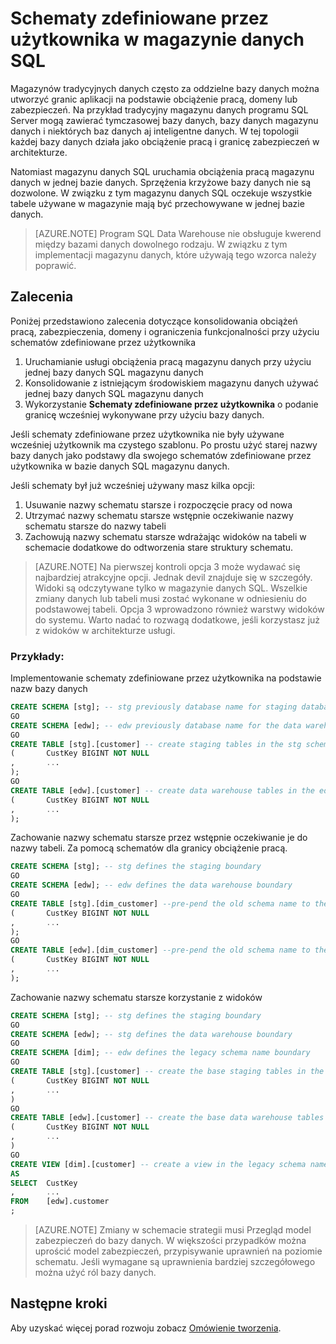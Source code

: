 <properties
   pageTitle="Schematy zdefiniowane przez użytkownika w magazynie danych SQL | Microsoft Azure"
   description="Porady dotyczące używania schematy języku Transact-SQL w magazynie danych SQL Azure dla opracowania rozwiązań."
   services="sql-data-warehouse"
   documentationCenter="NA"
   authors="jrowlandjones"
   manager="barbkess"
   editor=""/>

<tags
   ms.service="sql-data-warehouse"
   ms.devlang="NA"
   ms.topic="article"
   ms.tgt_pltfrm="NA"
   ms.workload="data-services"
   ms.date="06/14/2016"
   ms.author="jrj;barbkess;sonyama"/>

# <a name="user-defined-schemas-in-sql-data-warehouse"></a>Schematy zdefiniowane przez użytkownika w magazynie danych SQL

Magazynów tradycyjnych danych często za oddzielne bazy danych można utworzyć granic aplikacji na podstawie obciążenie pracą, domeny lub zabezpieczeń. Na przykład tradycyjny magazynu danych programu SQL Server mogą zawierać tymczasowej bazy danych, bazy danych magazynu danych i niektórych baz danych aj inteligentne danych. W tej topologii każdej bazy danych działa jako obciążenie pracą i granicę zabezpieczeń w architekturze.

Natomiast magazynu danych SQL uruchamia obciążenia pracą magazynu danych w jednej bazie danych. Sprzężenia krzyżowe bazy danych nie są dozwolone. W związku z tym magazynu danych SQL oczekuje wszystkie tabele używane w magazynie mają być przechowywane w jednej bazie danych.

> [AZURE.NOTE] Program SQL Data Warehouse nie obsługuje kwerend między bazami danych dowolnego rodzaju. W związku z tym implementacji magazynu danych, które używają tego wzorca należy poprawić.

## <a name="recommendations"></a>Zalecenia

Poniżej przedstawiono zalecenia dotyczące konsolidowania obciążeń pracą, zabezpieczenia, domeny i ograniczenia funkcjonalności przy użyciu schematów zdefiniowane przez użytkownika

1. Uruchamianie usługi obciążenia pracą magazynu danych przy użyciu jednej bazy danych SQL magazynu danych
2. Konsolidowanie z istniejącym środowiskiem magazynu danych używać jednej bazy danych SQL magazynu danych
3. Wykorzystanie **Schematy zdefiniowane przez użytkownika** o podanie granicę wcześniej wykonywane przy użyciu bazy danych.

Jeśli schematy zdefiniowane przez użytkownika nie były używane wcześniej użytkownik ma czystego szablonu. Po prostu użyć starej nazwy bazy danych jako podstawy dla swojego schematów zdefiniowane przez użytkownika w bazie danych SQL magazynu danych.

Jeśli schematy był już wcześniej używany masz kilka opcji:

1. Usuwanie nazwy schematu starsze i rozpoczęcie pracy od nowa
2. Utrzymać nazwy schematu starsze wstępnie oczekiwanie nazwy schematu starsze do nazwy tabeli
3. Zachowują nazwy schematu starsze wdrażając widoków na tabeli w schemacie dodatkowe do odtworzenia stare struktury schematu.

> [AZURE.NOTE] Na pierwszej kontroli opcja 3 może wydawać się najbardziej atrakcyjne opcji. Jednak devil znajduje się w szczegóły. Widoki są odczytywane tylko w magazynie danych SQL. Wszelkie zmiany danych lub tabeli musi zostać wykonane w odniesieniu do podstawowej tabeli. Opcja 3 wprowadzono również warstwy widoków do systemu. Warto nadać to rozwagą dodatkowe, jeśli korzystasz już z widoków w architekturze usługi.


### <a name="examples"></a>Przykłady:

Implementowanie schematy zdefiniowane przez użytkownika na podstawie nazw bazy danych

```sql
CREATE SCHEMA [stg]; -- stg previously database name for staging database
GO
CREATE SCHEMA [edw]; -- edw previously database name for the data warehouse
GO
CREATE TABLE [stg].[customer] -- create staging tables in the stg schema
(       CustKey BIGINT NOT NULL
,       ...
);
GO
CREATE TABLE [edw].[customer] -- create data warehouse tables in the edw schema
(       CustKey BIGINT NOT NULL
,       ...
);
```

Zachowanie nazwy schematu starsze przez wstępnie oczekiwanie je do nazwy tabeli. Za pomocą schematów dla granicy obciążenie pracą.

```sql
CREATE SCHEMA [stg]; -- stg defines the staging boundary
GO
CREATE SCHEMA [edw]; -- edw defines the data warehouse boundary
GO
CREATE TABLE [stg].[dim_customer] --pre-pend the old schema name to the table and create in the staging boundary
(       CustKey BIGINT NOT NULL
,       ...
);
GO
CREATE TABLE [edw].[dim_customer] --pre-pend the old schema name to the table and create in the data warehouse boundary
(       CustKey BIGINT NOT NULL
,       ...
);
```

Zachowanie nazwy schematu starsze korzystanie z widoków

```sql
CREATE SCHEMA [stg]; -- stg defines the staging boundary
GO
CREATE SCHEMA [edw]; -- stg defines the data warehouse boundary
GO
CREATE SCHEMA [dim]; -- edw defines the legacy schema name boundary
GO
CREATE TABLE [stg].[customer] -- create the base staging tables in the staging boundary
(       CustKey BIGINT NOT NULL
,       ...
)
GO
CREATE TABLE [edw].[customer] -- create the base data warehouse tables in the data warehouse boundary
(       CustKey BIGINT NOT NULL
,       ...
)
GO
CREATE VIEW [dim].[customer] -- create a view in the legacy schema name boundary for presentation consistency purposes only
AS
SELECT  CustKey
,       ...
FROM    [edw].customer
;
```

> [AZURE.NOTE] Zmiany w schemacie strategii musi Przegląd model zabezpieczeń do bazy danych. W większości przypadków można uprościć model zabezpieczeń, przypisywanie uprawnień na poziomie schematu. Jeśli wymagane są uprawnienia bardziej szczegółowego można użyć ról bazy danych.

## <a name="next-steps"></a>Następne kroki
Aby uzyskać więcej porad rozwoju zobacz [Omówienie tworzenia][].

<!--Image references-->

<!--Article references-->
[Omówienie tworzenia]: sql-data-warehouse-overview-develop.md

<!--MSDN references-->

<!--Other Web references-->
